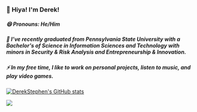 ### 👋 Hiya! I'm Derek!
##### 😄 Pronouns: He/Him

##### 🔭 I’ve recently graduated from Pennsylvania State University with a Bachelor's of Science in Information Sciences and Technology with minors in Security & Risk Analysis and Entrepreneurship & Innovation.
##### ⚡ In my free time, I like to work on personal projects, listen to music, and play video games.

[![DerekStephen's GitHub stats](https://github-readme-stats.vercel.app/api?username=derekstephen&count_private=true&show_icons=true&theme=vue-dark)](https://github.com/anuraghazra/github-readme-stats)

![](https://komarev.com/ghpvc/?username=derekstephen)

<!--
**derekstephen/derekstephen** is a ✨ _special_ ✨ repository because its `README.md` (this file) appears on your GitHub profile.

Here are some ideas to get you started:

- 🔭 I’m currently working on ...
- 🌱 I’m currently learning ...
- 👯 I’m looking to collaborate on ...
- 🤔 I’m looking for help with ...
- 💬 Ask me about ...
- 📫 How to reach me: ...
- 😄 Pronouns: ...
- ⚡ Fun fact: ...
-->
